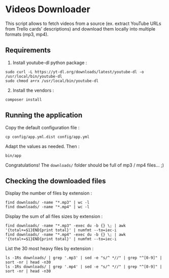 # Videos Downloader

This script allows to fetch videos from a source (ex. extract YouTube URLs from Trello cards' descriptions) and
download them locally into multiple formats (mp3, mp4).

## Requirements

1. Install youtube-dl python package :

```
sudo curl -L https://yt-dl.org/downloads/latest/youtube-dl -o /usr/local/bin/youtube-dl
sudo chmod a+rx /usr/local/bin/youtube-dl
```

2. Install the vendors :

`composer install`

## Running the application

Copy the default configuration file :

`cp config/app.yml.dist config/app.yml`

Adapt the values as needed. Then :

`bin/app`

Congratulations! The `downloads/` folder should be full of mp3 / mp4 files... ;)

## Checking the downloaded files

Display the number of files by extension :

```
find downloads/ -name "*.mp3" | wc -l
find downloads/ -name "*.mp4" | wc -l
```

Display the sum of all files sizes by extension :

```
find downloads/ -name "*.mp3" -exec du -b {} \; | awk '{total+=$1}END{print total}' | numfmt --to=iec-i
find downloads/ -name "*.mp4" -exec du -b {} \; | awk '{total+=$1}END{print total}' | numfmt --to=iec-i
```

List the 30 most heavy files by extension :

```
ls -1Rs downloads/ | grep '.mp3' | sed -e "s/^ *//" | grep "^[0-9]" | sort -nr | head -n30
ls -1Rs downloads/ | grep '.mp4' | sed -e "s/^ *//" | grep "^[0-9]" | sort -nr | head -n30
```
